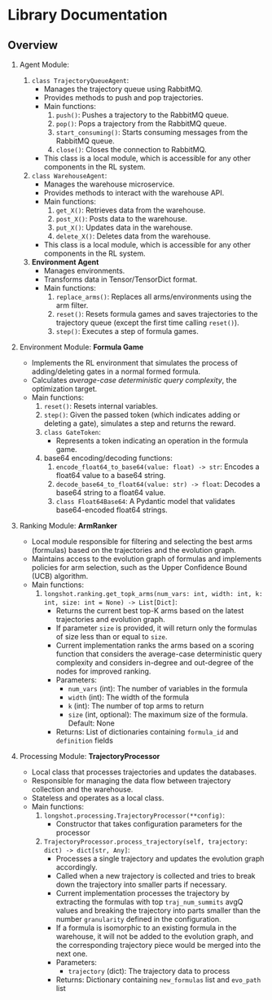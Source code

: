 # Library Documentation

## Overview

1. Agent Module:
    1. `class TrajectoryQueueAgent`:
        - Manages the trajectory queue using RabbitMQ.
        - Provides methods to push and pop trajectories.
        - Main functions:
            1. `push()`: Pushes a trajectory to the RabbitMQ queue.
            2. `pop()`: Pops a trajectory from the RabbitMQ queue.
            3. `start_consuming()`: Starts consuming messages from the RabbitMQ queue.
            4. `close()`: Closes the connection to RabbitMQ.
        - This class is a local module, which is accessible for any other components in the RL system.
    2. `class WarehouseAgent`:
        - Manages the warehouse microservice.
        - Provides methods to interact with the warehouse API.
        - Main functions:
            1. `get_X()`: Retrieves data from the warehouse.
            2. `post_X()`: Posts data to the warehouse.
            3. `put_X()`: Updates data in the warehouse.
            4. `delete_X()`: Deletes data from the warehouse.
        - This class is a local module, which is accessible for any other components in the RL system.
    3. **Environment Agent**
        - Manages environments. 
        - Transforms data in Tensor/TensorDict format. 
        - Main functions:
            1. `replace_arms()`: Replaces all arms/environments using the arm filter. 
            2. `reset()`: Resets formula games and saves trajectories to the trajectory queue (except the first time calling `reset()`). 
            3. `step()`: Executes a step of formula games. 

2. Environment Module: **Formula Game**
    - Implements the RL environment that simulates the process of adding/deleting gates in a normal formed formula. 
    - Calculates *average-case deterministic query complexity*, the optimization target.
    - Main functions:
        1. `reset()`: Resets internal variables. 
        2. `step()`: Given the passed token (which indicates adding or deleting a gate), simulates a step and returns the reward. 
        3. `class GateToken`: 
            - Represents a token indicating an operation in the formula game.
        4. base64 encoding/decoding functions:
            1. `encode_float64_to_base64(value: float) -> str`: Encodes a float64 value to a base64 string.
            2. `decode_base64_to_float64(value: str) -> float`: Decodes a base64 string to a float64 value.
            3. `class Float64Base64`: A Pydantic model that validates base64-encoded float64 strings.

3. Ranking Module: **ArmRanker**
    - Local module responsible for filtering and selecting the best arms (formulas) based on the trajectories and the evolution graph.
    - Maintains access to the evolution graph of formulas and implements policies for arm selection, such as the Upper Confidence Bound (UCB) algorithm.
    - Main functions:
        1. `longshot.ranking.get_topk_arms(num_vars: int, width: int, k: int, size: int = None) -> List[Dict]`:
            - Returns the current best top-K arms based on the latest trajectories and evolution graph.
            - If parameter `size` is provided, it will return only the formulas of size less than or equal to `size`.
            - Current implementation ranks the arms based on a scoring function that considers the average-case deterministic query complexity and considers in-degree and out-degree of the nodes for improved ranking.
            - Parameters:
                - `num_vars` (int): The number of variables in the formula
                - `width` (int): The width of the formula
                - `k` (int): The number of top arms to return
                - `size` (int, optional): The maximum size of the formula. Default: None
            - Returns: List of dictionaries containing `formula_id` and `definition` fields

4. Processing Module: **TrajectoryProcessor**
    - Local class that processes trajectories and updates the databases.
    - Responsible for managing the data flow between trajectory collection and the warehouse.
    - Stateless and operates as a local class.
    - Main functions:
        1. `longshot.processing.TrajectoryProcessor(**config)`:
            - Constructor that takes configuration parameters for the processor
        2. `TrajectoryProcessor.process_trajectory(self, trajectory: dict) -> dict[str, Any]`:
            - Processes a single trajectory and updates the evolution graph accordingly.
            - Called when a new trajectory is collected and tries to break down the trajectory into smaller parts if necessary.
            - Current implementation processes the trajectory by extracting the formulas with top `traj_num_summits` avgQ values and breaking the trajectory into parts smaller than the number `granularity` defined in the configuration.
            - If a formula is isomorphic to an existing formula in the warehouse, it will not be added to the evolution graph, and the corresponding trajectory piece would be merged into the next one.
            - Parameters:
                - `trajectory` (dict): The trajectory data to process
            - Returns: Dictionary containing `new_formulas` list and `evo_path` list